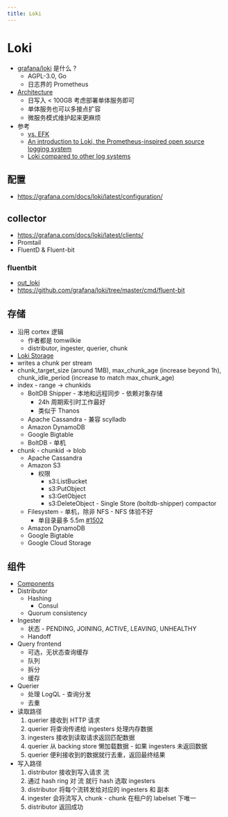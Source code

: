 ```yaml
---
title: Loki
---
```


# Loki

- [grafana/loki](https://github.com/grafana/loki) 是什么 ?
  - AGPL-3.0, Go
  - 日志界的 Prometheus
- [Architecture](https://grafana.com/docs/loki/latest/architecture/)
  - 日写入 < 100GB 考虑部署单体服务即可
  - 单体服务也可以多接点扩容
  - 微服务模式维护起来更麻烦
- 参考
  - [vs. EFK](https://grafana.com/docs/loki/latest/overview/comparisons/)
  - [An introduction to Loki, the Prometheus-inspired open source logging system](https://grafana.com/blog/2020/05/12/an-only-slightly-technical-introduction-to-loki-the-prometheus-inspired-open-source-logging-system/)
  - [Loki compared to other log systems](https://grafana.com/docs/loki/latest/overview/comparisons/)

## 配置

- https://grafana.com/docs/loki/latest/configuration/

## collector

- https://grafana.com/docs/loki/latest/clients/
- Promtail
- FluentD & Fluent-bit

### fluentbit

- [out_loki](https://grafana.com/docs/loki/latest/clients/fluentbit/)
- https://github.com/grafana/loki/tree/master/cmd/fluent-bit

## 存储

- 沿用 cortex 逻辑
  - 作者都是 tomwilkie
  - distributor, ingester, querier, chunk
- [Loki Storage](https://grafana.com/docs/loki/latest/operations/storage/)
- writes a chunk per stream
- chunk_target_size (around 1MB), max_chunk_age (increase beyond 1h), chunk_idle_period (increase to match max_chunk_age)
- index - range -> chunkids
  - BoltDB Shipper - 本地和远程同步 - 依赖对象存储
    - 24h 周期索引时工作最好
    - 类似于 Thanos
  - Apache Cassandra - 兼容 scylladb
  - Amazon DynamoDB
  - Google Bigtable
  - BoltDB - 单机
- chunk - chunkid -> blob
  - Apache Cassandra
  - Amazon S3
    - 权限
      - s3:ListBucket
      - s3:PutObject
      - s3:GetObject
      - s3:DeleteObject - Single Store (boltdb-shipper) compactor
  - Filesystem - 单机，除非 NFS - NFS 体验不好
    - 单目录最多 5.5m [#1502](https://github.com/grafana/loki/issues/1502)
  - Amazon DynamoDB
  - Google Bigtable
  - Google Cloud Storage

## 组件

- [Components](https://grafana.com/docs/loki/latest/architecture/#components)
- Distributor
  - Hashing
    - Consul
  - Quorum consistency
- Ingester
  - 状态 - PENDING, JOINING, ACTIVE, LEAVING, UNHEALTHY
  - Handoff
- Query frontend
  - 可选，无状态查询缓存
  - 队列
  - 拆分
  - 缓存
- Querier
  - 处理 LogQL - 查询分发
  - 去重
- 读取路径
  1. querier 接收到 HTTP 请求
  2. querier 将查询传递给 ingesters 处理内存数据
  3. ingesters 接收到读取请求返回匹配数据
  4. querier 从 backing store 懒加载数据 - 如果 ingesters 未返回数据
  5. querier 便利接收到的数据就行去重，返回最终结果
- 写入路径
  1. distributor 接收到写入请求 流
  2. 通过 hash ring 对 流 就行 hash 选取 ingesters
  3. distributor 将每个流转发给对应的 ingesters 和 副本
  4. ingester 会将流写入 chunk - chunk 在租户的 labelset 下唯一
  5. distributor 返回成功
